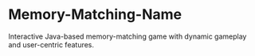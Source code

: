 # Memory-Matching-Name
Interactive Java-based memory-matching game with dynamic gameplay and user-centric features.
